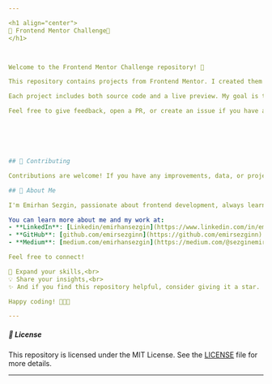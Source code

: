 ```yaml
---

<h1 align="center">
🤖 Frontend Mentor Challenge🚀
</h1>



Welcome to the Frontend Mentor Challenge repository! 🎉

This repository contains projects from Frontend Mentor. I created them using HTML, CSS, and JavaScript to improve my skills and help others who struggle with these challenges.

Each project includes both source code and a live preview. My goal is to provide a helpful resource for learners and grow together as developers.

Feel free to give feedback, open a PR, or create an issue if you have any suggestions! 🚀






## 🤝 Contributing

Contributions are welcome! If you have any improvements, data, or projects to add, please fork the repository and submit a pull request.

## 🌱 About Me

I'm Emirhan Sezgin, passionate about frontend development, always learning, building, and sharing knowledge.. 

You can learn more about me and my work at:
- **LinkedIn**: [Linkedin/emirhansezgin](https://www.linkedin.com/in/emirhan-sezgin/)
- **GitHub**: [github.com/emirsezginn](https://github.com/emirsezginn)
- **Medium**: [medium.com/emirhansezgin](https://medium.com/@sezginemirhan29)

Feel free to connect!

🎯 Expand your skills,<br>
💡 Share your insights,<br>
✨ And if you find this repository helpful, consider giving it a star. ⭐

Happy coding! 👩‍💻✨

---
```


##### 📜 License

This repository is licensed under the MIT License. See the [LICENSE](LICENSE) file for more details.

---
